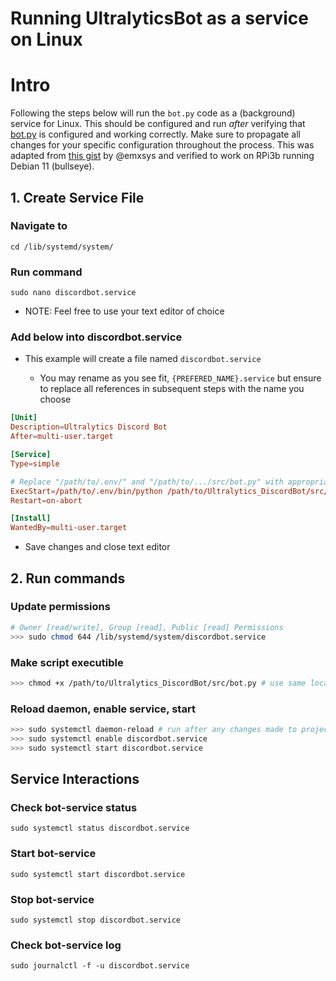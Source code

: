 # Running UltralyticsBot as a service on Linux

# Intro

Following the steps below will run the `bot.py` code as a (background) service for Linux. This should be configured and run _after_ verifying that [bot.py](/src/bot.py) is configured and working correctly. Make sure to propagate all changes for your specific configuration throughout the process. This was adapted from [this gist](https://gist.github.com/emxsys/a507f3cad928e66f6410e7ac28e2990f) by @emxsys and verified to work on RPi3b running Debian 11 (bullseye).

## 1. Create Service File

### Navigate to

`cd /lib/systemd/system/`

### Run command

`sudo nano discordbot.service`

- NOTE: Feel free to use your text editor of choice

### Add below into discordbot.service

- This example will create a file named `discordbot.service`

    - You may rename as you see fit, `{PREFERED_NAME}.service` but ensure to replace all references in subsequent steps with the name you choose

```toml
[Unit]
Description=Ultralytics Discord Bot
After=multi-user.target

[Service]
Type=simple

# Replace "/path/to/.env/" and "/path/to/.../src/bot.py" with appropriate directories
ExecStart=/path/to/.env/bin/python /path/to/Ultralytics_DiscordBot/src/bot.py
Restart=on-abort

[Install]
WantedBy=multi-user.target
```

- Save changes and close text editor

## 2. Run commands

### Update permissions

```bash
# Owner [read/write], Group [read], Public [read] Permissions
>>> sudo chmod 644 /lib/systemd/system/discordbot.service
```

### Make script executible

```bash
>>> chmod +x /path/to/Ultralytics_DiscordBot/src/bot.py # use same location from .service file
```

### Reload daemon, enable service, start

```bash
>>> sudo systemctl daemon-reload # run after any changes made to project code
>>> sudo systemctl enable discordbot.service
>>> sudo systemctl start discordbot.service
```

## Service Interactions

### Check bot-service status
`sudo systemctl status discordbot.service`

### Start bot-service
`sudo systemctl start discordbot.service`

### Stop bot-service
`sudo systemctl stop discordbot.service`

### Check bot-service log
`sudo journalctl -f -u discordbot.service`


